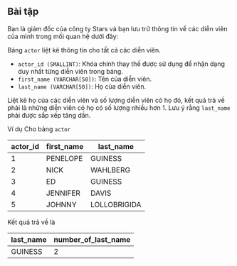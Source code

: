 ## Bài tập
Bạn là giám đốc của công ty Stars và bạn lưu trữ thông tin về các diễn viên của mình trong mối quan hệ dưới đây:

Bảng `actor` liệt kê thông tin cho tất cả các diễn viên.

- `actor_id (SMALLINT)`: Khóa chính thay thế được sử dụng để nhận dạng duy nhất từng diễn viên trong bảng.
- `first_name (VARCHAR[50])`: Tên của diễn viên.
- `last_name (VARCHAR[50])`: Họ của diễn viên.

Liệt kê họ của các diễn viên và số lượng diễn viên có họ đó, kết quả trả về phải là những diễn viên có họ có số lượng nhiều hơn 1. Lưu ý rằng `last_name` phải được sắp xếp tăng dần.

Ví dụ
Cho bảng `actor`

actor_id	| first_name	| last_name
----------|-------------|----------
1	| PENELOPE	| GUINESS
2	| NICK	| WAHLBERG
3	| ED	| GUINESS
4	| JENNIFER	| DAVIS
5	| JOHNNY	| LOLLOBRIGIDA

Kết quả trả về là

last_name	| number_of_last_name 
----------|--------------------
GUINESS	| 2
